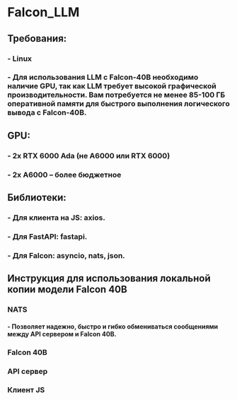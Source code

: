 # **Falcon_LLM**

## Требования: 
### - Linux 
### - Для использования LLM с Falcon-40B необходимо наличие GPU, так как LLM требует высокой графической производительности. Вам потребуется не менее 85-100 ГБ оперативной памяти для быстрого выполнения логического вывода с Falcon-40B.
## GPU:
### - 2x RTX 6000 Ada (не A6000 или RTX 6000)
### - 2x A6000 – более бюджетное

## Библиотеки:
### - Для клиента на JS: axios.
### - Для FastAPI: fastapi.
### - Для Falcon: asyncio, nats, json.


## **Инструкция для использования локальной копии модели Falcon 40B**
### NATS
#### - Позволяет надежно, быстро и гибко обмениваться сообщениями между API сервером и Falcon 40B.


### Falcon 40B

### API сервер


### Клиент JS
